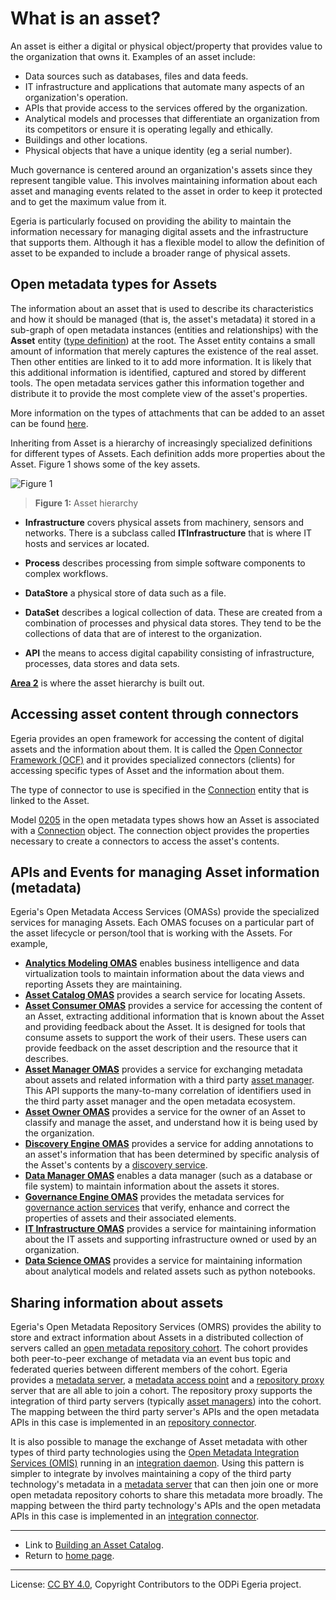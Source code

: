 <!-- SPDX-License-Identifier: CC-BY-4.0 -->
<!-- Copyright Contributors to the ODPi Egeria project. -->

# What is an asset?

An asset is either a digital or physical object/property that provides value to the
organization that owns it.  Examples of an asset include:

* Data sources such as databases, files and data feeds.
* IT infrastructure and applications that automate many aspects of an organization's operation.
* APIs that provide access to the services offered by the organization.
* Analytical models and processes that differentiate an organization from its competitors or ensure it is operating legally and ethically.
* Buildings and other locations.
* Physical objects that have a unique identity (eg a serial number).

Much governance is centered around an organization's assets since they
represent tangible value.  This involves maintaining information about each asset
and managing events related to the asset in order to keep it
protected and to get the maximum value from it.

Egeria is particularly focused on providing the ability to maintain the
information necessary for managing digital assets and the infrastructure that supports them.
Although it has a flexible model to allow
the definition of asset to be expanded to include a broader range of physical assets.

## Open metadata types for Assets

The information about an asset that is used to describe its characteristics and how it should be managed
(that is, the asset's metadata) it stored in a sub-graph of open metadata instances (entities and relationships)
with the **Asset** entity
([type definition](../../../../../open-metadata-publication/website/open-metadata-types/0010-Base-Model.md))
at the root.  The Asset entity contains a small amount of information that merely captures the
existence of the real asset.  Then other entities are linked to it to add more information.
It is likely that this additional information is identified, captured and stored by different
tools. The open metadata services gather this information together and distribute it to provide
the most complete view of the asset's properties.

More information on the types of attachments that can be added to an asset can be found [here](../../../../../open-metadata-publication/website/cataloging-assets/asset-catalog-contents.md).

Inheriting from Asset is a hierarchy of increasingly specialized definitions
for different types of Assets.  Each definition adds more properties
about the Asset.  Figure 1 shows some of the key assets.

![Figure 1](asset-hierarchy.png#pagewidth)
> **Figure 1:** Asset hierarchy

* **Infrastructure** covers physical assets from machinery, sensors and networks.
There is a subclass called **ITInfrastructure** that is where IT hosts and
services ar located.

* **Process** describes processing from simple software components to
complex workflows.

* **DataStore** a physical store of data such as a file.

* **DataSet** describes a logical collection of data.  These are created
from a combination of processes and physical data stores.
They tend to be the collections of data that are of interest to the
organization.

* **API** the means to access digital capability consisting of infrastructure,
processes, data stores and data sets.

**[Area 2](../../../../../open-metadata-publication/website/open-metadata-types/Area-2-models.md)** is where the asset
hierarchy is built out.


## Accessing asset content through connectors

Egeria provides an open framework for accessing the content of digital assets and the
information about them.
It is called the [Open Connector Framework (OCF)](../../../../frameworks/open-connector-framework/README.md)
and it provides specialized connectors (clients) for accessing specific types of Asset
and the information about them.

The type of connector to use is specified in the [Connection](../../../../frameworks/open-connector-framework/docs/concepts/connection.md)
entity that is linked to the Asset.

Model [0205](../../../../../open-metadata-publication/website/open-metadata-types/0205-Connection-Linkage.md)
in the open metadata types shows how
an Asset is associated with a [Connection](../../../../frameworks/open-connector-framework/docs/concepts/connection.md) object.
The connection object provides the properties necessary to create a connectors to access the asset's contents.



## APIs and Events for managing Asset information (metadata)

Egeria's Open Metadata Access Services (OMASs) provide the specialized services for
managing Assets.  Each OMAS focuses on a particular part of the asset lifecycle or
person/tool that is working with the Assets.  For example,

* **[Analytics Modeling OMAS](../../../analytics-modeling)**
enables business intelligence and data virtualization tools to maintain information about the data views and
reporting Assets they are maintaining.
* **[Asset Catalog OMAS](../../../asset-catalog)** provides a search service for locating Assets.
* **[Asset Consumer OMAS](../../../asset-consumer)** provides a service for accessing the content of an Asset,
extracting additional information that is known about the Asset and providing feedback about the Asset.
It is designed for tools that consume assets to support the work of their users.
These users can provide feedback on the asset description and the resource that it describes.
* **[Asset Manager OMAS](../../../asset-manager)** provides a service for exchanging metadata about assets and
related information with a third party [asset manager](../server-capabilities/asset-manager.md).
This API supports the many-to-many correlation of identifiers used in the third party asset manager and the
open metadata ecosystem.
* **[Asset Owner OMAS](../../../asset-owner)** provides a service for the owner of an Asset
to classify and manage the asset, and understand how it is being used by the organization.
* **[Discovery Engine OMAS](../../../discovery-engine)** provides a service for adding annotations to an
asset's information that has been determined by specific analysis of the Asset's contents by a
[discovery service](../../../../frameworks/open-discovery-framework/docs/discovery-service.md).
* **[Data Manager OMAS](../../../data-manager/README.md)** enables
a data manager (such as a database or file system) to maintain information about the assets it stores.
* **[Governance Engine OMAS](../../../governance-engine)** provides the metadata services for
[governance action services](../../../../frameworks/governance-action-framework/docs/governance-action-service.md)
that verify, enhance and correct the properties of assets and their associated elements.
* **[IT Infrastructure OMAS](../../../it-infrastructure)** provides
a service for maintaining information about the IT assets and supporting infrastructure owned or used by an organization.
* **[Data Science OMAS](../../../data-science)** provides a service for maintaining information
about analytical models and related assets such as python notebooks.

## Sharing information about assets

Egeria's Open Metadata Repository Services (OMRS) provides the ability to store and extract information about
Assets in a distributed collection of servers called an
[open metadata repository cohort](../../../../repository-services/docs/open-metadata-repository-cohort.md).
The cohort provides both peer-to-peer exchange of metadata via an event bus topic 
and federated queries between different members of the cohort.
Egeria provides a [metadata server](../../../../admin-services/docs/concepts/metadata-server.md),
a [metadata access point](../../../../admin-services/docs/concepts/metadata-access-point.md) and a
[repository proxy](../../../../admin-services/docs/concepts/repository-proxy.md) server that are all able to
join a cohort.  The repository proxy supports the integration of third party
servers (typically [asset managers](../server-capabilities/asset-manager.md)) into the cohort.
The mapping between the third party server's APIs and the open metadata APIs in this case is
implemented in an [repository connector](../../../../repository-services/docs/component-descriptions/connectors/repository-connector.md).


It is also possible to manage the exchange of Asset metadata with other types of third party technologies
using the [Open Metadata Integration Services (OMIS)](../../../../integration-services) running
in an [integration daemon](../../../../admin-services/docs/concepts/integration-daemon.md).
Using this pattern is simpler to integrate by involves maintaining a copy of the third party technology's
metadata in a [metadata server](../../../../admin-services/docs/concepts/metadata-server.md) that can then
join one or more open metadata repository cohorts to share this metadata more broadly.
The mapping between the third party technology's APIs and the open metadata APIs in this case is
implemented in an [integration connector](../../../../governance-servers/integration-daemon-services/docs/integration-connector.md).

----

* Link to [Building an Asset Catalog](../../../../../open-metadata-publication/website/cataloging-assets).
* Return to [home page](../../../../../index.md).

----
License: [CC BY 4.0](https://creativecommons.org/licenses/by/4.0/),
Copyright Contributors to the ODPi Egeria project.